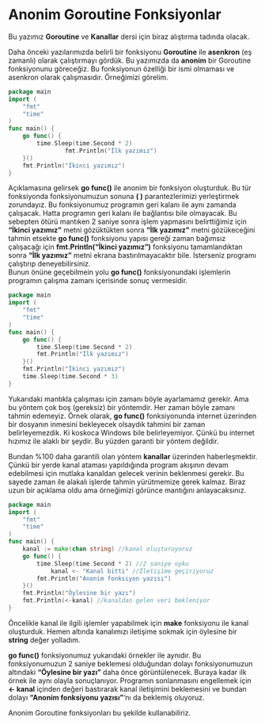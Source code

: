 # Anonim Goroutine Fonksiyonlar

Bu yazımız **Goroutine** ve **Kanallar** dersi için biraz alıştırma tadında olacak.  
   
Daha önceki yazılarımızda belirli bir fonksiyonu **Goroutine** ile **asenkron** \(eş zamanlı\) olarak çalıştırmayı gördük. Bu yazımızda da **anonim** bir Goroutine fonksiyonunu göreceğiz. Bu fonksiyonun özelliği bir ismi olmaması ve asenkron olarak çalışmasıdır. Örneğimizi görelim.

```go
package main
import (
	"fmt"
	"time"
)
func main() {
	go func() {
		time.Sleep(time.Second * 2)
                fmt.Println("İlk yazımız")
	}()
	fmt.Println("İkinci yazımız")
}
```

Açıklamasına gelirsek **go func\(\)** ile anonim bir fonksiyon oluşturduk. Bu tür fonksiyonda fonksiyonumuzun sonuna **\( \)** parantezlerimizi yerleştirmek zorundayız. Bu fonksiyonumuz programın geri kalanı ile aynı zamanda çalışacak. Hatta programın geri kalanı ile bağlantısı bile olmayacak. Bu sebepten ötürü mantıken 2 saniye sonra işlem yapmasını belirttiğimiz için **“İkinci yazımız”** metni gözüktükten sonra **“İlk yazımız”** metni gözükeceğini tahmin etsekte **go func\(\)** fonksiyonu yapısı gereği zaman bağımsız çalışacağı için **fmt.Println\(“İkinci yazımız”\)** fonksiyonu tamamlandıktan sonra **“İlk yazımız”** metni ekrana bastırılmayacaktır bile. İsterseniz programı çalıştırıp deneyebilirsiniz.  
Bunun önüne geçebilmein yolu **go func\(\)** fonksiyonundaki işlemlerin programın çalışma zamanı içerisinde sonuç vermesidir.

```go
package main
import (
	"fmt"
	"time"
)
func main() {
	go func() {
		time.Sleep(time.Second * 2)
		fmt.Println("İlk yazımız")
	}()
	fmt.Println("İkinci yazımız")
	time.Sleep(time.Second * 3)
}
```

Yukarıdaki mantıkla çalışması için zamanı böyle ayarlamamız gerekir. Ama bu yöntem çok boş \(gereksiz\) bir yöntemdir. Her zaman böyle zamanı tahmin edemeyiz. Örnek olarak, **go func\(\)** fonksiyonunda internet üzerinden bir dosyanın inmesini bekleyecek olsaydık tahmini bir zaman belirleyemezdik. Ki koskoca Windows bile belirleyemiyor. Çünkü bu internet hızımız ile alaklı bir şeydir. Bu yüzden garanti bir yöntem değildir.

  
Bundan %100 daha garantili olan yöntem **kanallar** üzerinden haberleşmektir. Çünkü bir yerde kanal ataması yapıldığında program akışının devam edebilmesi için mutlaka kanaldan gelecek verinin beklenmesi gerekir. Bu sayede zaman ile alakalı işlerde tahmin yürütmemize gerek kalmaz. Biraz uzun bir açıklama oldu ama örneğimizi görünce mantığını anlayacaksınız.

```go
package main
import (
	"fmt"
	"time"
)
func main() {
	kanal := make(chan string) //kanal oluşturuyoruz
	go func() {
		time.Sleep(time.Second * 2) //2 saniye uyku
	        kanal <- "Kanal bitti" //İletişime geçiriyoruz
		fmt.Println("Anonim fonksiyon yazısı")
	}()
	fmt.Println("Öylesine bir yazı")
	fmt.Println(<-kanal) //kanaldan gelen veri bekleniyor
}
```

Öncelikle kanal ile ilgili işlemler yapabilmek için **make** fonksiyonu ile kanal oluşturduk. Hemen altında kanalımızı iletişime sokmak için öylesine bir **string** değer yolladım.

  
**go func\(\)** fonksiyonumuz yukarıdaki örnekler ile aynıdır. Bu fonksiyonumuzun 2 saniye beklemesi olduğundan dolayı fonksiyonumuzun altındaki **“Öylesine bir yazı”** daha önce görüntülenecek. Buraya kadar ilk örnek ile aynı olayla sonuçlanıyor. Programın sonlanmasını engellemek için **&lt;- kanal** içinden değeri bastırarak kanal iletişimini beklemesini ve bundan dolayı **“Anonim fonksiyonu yazısı”**‘nı da beklemiş oluyoruz.  
   
Anonim Goroutine fonksiyonları bu şekilde kullanabiliriz.

